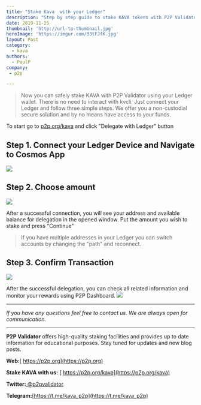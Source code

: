 ```yaml
---
title: "Stake Kava  with your Ledger"
description: "Step by step guide to stake KAVA tokens with P2P Validator"
date: 2019-11-25
thumbnail: 'http://url-to-thumbnail.jpg'
heroImage: 'https://imgur.com/B3tFJfK.jpg'
layout: Post
category:
  - kava
authors:
  - PaulP
company:
 - p2p

---
```


> Now you can safely stake KAVA with P2P Validator using your Ledger wallet.
> There is no need to interact with kvcli. Just connect your Ledger and follow three simple steps. We offer you a non-custodial secure solution and by no means have access to your funds.

  To start go to [p2p.org/kava](https://p2p.org/kava?utm_source=Kava_Ledger&utm_medium=creds_link&utm_campaign=blog) and click "Delegate with Ledger" button

## Step 1. Connect your Ledger Device and Navigate to Cosmos App
![](https://live.staticflickr.com/65535/49126466637_765480cf72_o.png")

## Step 2. Choose amount
![](https://live.staticflickr.com/65535/49126504221_1eedc453cb_o.png")

After a successful connection, you will see your address and available balance for delegation in the opened window. 
Put the amount you wish to stake and press "Continue"

> If you have multiple addresses in your Ledger you can switch accounts by changing the "path" and reconnect.

## Step 3. Confirm Transaction
![](https://live.staticflickr.com/65535/49126717417_7ed733c025_o.png")

After the successful delegation, you can check all related information and monitor your rewards using P2P Dashboard.
![](https://live.staticflickr.com/65535/49126046203_ec302b1e21_o.png")

------

*If you have any questions feel free to contact us. We are always open for communication.*

------

**P2P Validator** offers high-quality staking facilities and provides up to date information for educational purposes. Stay tuned for updates and new blog posts.

**Web:**[ https://p2p.org](https://p2p.org)

**Stake KAVA with us:** [ https://p2p.org/kava](https://p2p.org/kava)

**Twitter:**[ @p2pvalidator](https://twitter.com/p2pvalidator)

**Telegram:**[https://t.me/kava_p2p](https://t.me/kava_p2p)
